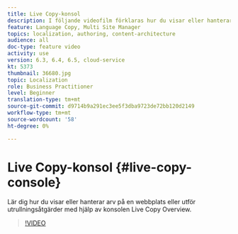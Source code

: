 ```yaml
---
title: Live Copy-konsol
description: I följande videofilm förklaras hur du visar eller hanterar arv på en webbplats eller utför rolloveråtgärder med hjälp av konsolen Live-kopieringsöversikt.
feature: Language Copy, Multi Site Manager
topics: localization, authoring, content-architecture
audience: all
doc-type: feature video
activity: use
version: 6.3, 6.4, 6.5, cloud-service
kt: 5373
thumbnail: 36680.jpg
topic: Localization
role: Business Practitioner
level: Beginner
translation-type: tm+mt
source-git-commit: d9714b9a291ec3ee5f3dba9723de72bb120d2149
workflow-type: tm+mt
source-wordcount: '58'
ht-degree: 0%

---
```



# Live Copy-konsol {#live-copy-console}

Lär dig hur du visar eller hanterar arv på en webbplats eller utför utrullningsåtgärder med hjälp av konsolen Live Copy Overview.

>[!VIDEO](https://video.tv.adobe.com/v/36680?quality=12&learn=on)
